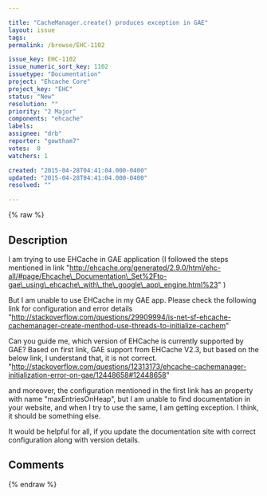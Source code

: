 ```yaml
---

title: "CacheManager.create() produces exception in GAE"
layout: issue
tags: 
permalink: /browse/EHC-1102

issue_key: EHC-1102
issue_numeric_sort_key: 1102
issuetype: "Documentation"
project: "Ehcache Core"
project_key: "EHC"
status: "New"
resolution: ""
priority: "2 Major"
components: "ehcache"
labels: 
assignee: "drb"
reporter: "gowtham7"
votes:  0
watchers: 1

created: "2015-04-28T04:41:04.000-0400"
updated: "2015-04-28T04:41:04.000-0400"
resolved: ""

---
```




{% raw %}



## Description

<div markdown="1" class="description">

I am trying to use EHCache in GAE application (I followed the steps mentioned in link "http://ehcache.org/generated/2.9.0/html/ehc-all/#page/Ehcache\_Documentation\_Set%2Fto-gae\_using\_ehcache\_with\_the\_google\_app\_engine.html%23" )

But I am unable to use EHCache in my GAE app. Please check the following link for configuration and error details
"http://stackoverflow.com/questions/29909994/is-net-sf-ehcache-cachemanager-create-menthod-use-threads-to-initialize-cachem"

Can you guide me, which version of EHCache is currently supported by GAE? Based on first link, GAE support from EHCache V2.3, but based on the below link, I understand that, it is not correct.
"http://stackoverflow.com/questions/12313173/ehcache-cachemanager-initialization-error-on-gae/12448658#12448658"

and moreover, the configuration mentioned in the first link has an property with name "maxEntriesOnHeap", but I am unable to find documentation in your website, and when I try to use the same, I am getting exception. I think, it should be something else.

It would be helpful for all, if you update the documentation site with correct configuration along with version details.


</div>

## Comments



{% endraw %}
